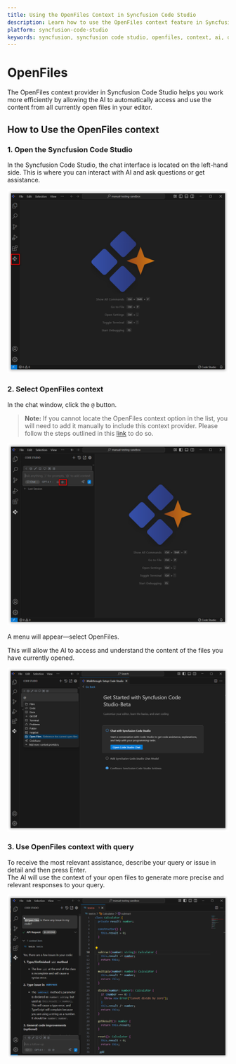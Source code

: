 ```yaml
---
title: Using the OpenFiles Context in Syncfusion Code Studio
description: Learn how to use the OpenFiles context feature in Syncfusion Code Studio to enable AI access to all currently open files in your editor for better assistance.
platform: syncfusion-code-studio
keywords: syncfusion, syncfusion code studio, openfiles, context, ai, developer-tools, productivity
---
```

 
# OpenFiles 
 
The OpenFiles context provider in Syncfusion Code Studio helps you work more efficiently by allowing the AI to automatically access and use the content from all currently open files in your editor.
 
## How to Use the OpenFiles context
 
### 1. Open the Syncfusion Code Studio
 
In the Syncfusion Code Studio, the chat interface is located on the left-hand side. This is where you can interact with AI and ask questions or get assistance.

<img src="../../feature-images/open-chat.png" alt="openchat" />
 
### 2. Select OpenFiles context
 
In the chat window, click the `@` button.  
> **Note:** If you cannot locate the OpenFiles context option in the list, you will need to add it manually to include this context provider. Please follow the steps outlined in this [link](/code-studio/features/context-providers/add-more-contextproviders/how-to-configure-more-contextproviders) to do so.

<img src="../../feature-images/click-context.png" alt="clickcontext" />
 
A menu will appear—select OpenFiles.
 
This will allow the AI to access and understand the content of the files you have currently opened.

<img src="../../feature-images/openfile-opencontext.png" alt="opencontext" />
 
### 3. Use OpenFiles context with query
 
To receive the most relevant assistance, describe your query or issue in detail and then press Enter.  
The AI will use the context of your open files to generate more precise and relevant responses to your query.

<img src="../../feature-images/openfile-output.png" alt="output" />